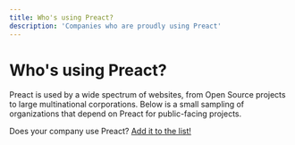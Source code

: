 ```yaml
---
title: Who's using Preact?
description: 'Companies who are proudly using Preact'
---
```


# Who's using Preact?

Preact is used by a wide spectrum of websites, from Open Source projects to large multinational corporations.
Below is a small sampling of organizations that depend on Preact for public-facing projects.

Does your company use Preact? [Add it to the list!](https://github.com/preactjs/preact-www/blob/master/src/components/we-are-using/index.jsx)

<div class="breaker">
  <we-are-using></we-are-using>
</div>
